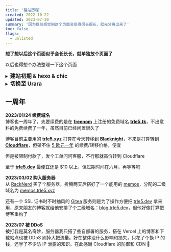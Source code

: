```yaml
---
title: '建站历程'
created: 2022-10-22
updated: 2023-07-30
summary: '因为提前感觉到这个页面会变得很长很长，就先分离出来了'
toc: false
flags:
  - unlisted
---
```


**想了想以后这个页面似乎会长长长，就单独放个页面了**

以后也得想个办法整理一下这个页面

<details>
  <summary><big><b>建站初期 & hexo & chic</b></big></summary>

**2022/01/24 初次建立** <br>
初次建立并使用 [GitHub Pages](https://github.io/) 来作为服务器 （其实并不是第一次，前前后后试了好几次，因为碰到了好多 bug）

**2022/01/29 白嫖域名** <br>
在 [Freenom](https://freenom.com/) 上申请了 12 个月的免费域名 trle5.tk ，但由于不会设置 DNS 解析，依然用着 [GitHub Pages](https://github.io/) 的默认域名 

**2022/02/26 迁移后端** <br>
由于 x10m2 上的 [Sailfish OS](https://sailfishos.org/) 因为未知问题操作很卡，把 hexo 后端备份出来迁移到了 s10e 上，使用 [Termux](https://play.google.com/store/apps/details?id=com.termux) 来继续运维 

**2022/02/27 设置 DNS 解析** <br>
将域名 DNS 解析托管到 [GoDaddy](https://godaddy.com/) ，成功用上了自定义域名

**2022/03/08 购入新域名** <br>
在 [reg.ru](https://reg.ru/) 购买了一年的 [trle5.xyz](https://trle5.xyz/) 域名，用于存放文件，本站可能有一些图片文件会储存在里面

**2022/03/14 更换 DNS 解析** <br>
更换为由 [Freenom](https://freenom.com/) 提供的 DNS 解析

**2022/03/15 更换存文件的地方** <br>
把 blackbox 的域名从 [trle5.xyz](https://trle5.xyz/) 迁移到 [t5d.trle5.tk](https://t5d.trle5.tk/)

**2022/05/07 换 Chic 主题** <br>
从默认的 Landscape 主题更换为 [Siricee](https://github.com/Siricee/) 制作的 [Chic](https://github.com/Siricee/hexo-theme-Chic/) 主题

**2022/05/08 建立镜像站** <br>
使用 [Vercel](https://vercel.com/) 建立了博客镜像站，使用域名 [trle5.xyz](https://trle5.xyz/) ，DNS 解析由 [Cloudflare](https://cloudflare.com/) 提供

**2022/06/01 重新配置主题** <br>
重新配置了博客主题，因为 05/15 那天手机数据丢失让博客后端也部分丢失了 （真的丢了好多东西啊😢）

**2022/07/19 修正文章** <br>
重新修正了一篇文章，之前写的文章发现达不到所想的方案所以就暂搁了 ~~**懒**~~ ，由于之前的丢数据问题，Cloudflare 账号也登不上了，找回有点麻烦

**2022/09/11 成功找回 Cloudflare 帐号** <br>
给 Cloudflare 客服发邮件，成功拿回了账号的控制权，目前 [trle5.xyz](https://trle5.xyz/) 站点会随时更新，就是代表上面可能会有一些没写完的文章和新东西，文章写完后再推送至 [trle5.tk](https://trle5.tk/)，于 6 月 4 日在 [Porkbun](https://porkbun.com/) 白嫖的 [trle5.dev](https://trle5.dev/) 域名还没打算好用来干嘛，两个付费域名以我现在的经济能力压力有点大

</details>

<details>
  <summary><big><b>切换至 Urara</b></big></summary>

**2022/10/23 切换到 Urara 后端** <br>
花了差不多整个下午的时间一直搞到凌晨两点多，终于把 Urara 后端配置好了，从九月月底在 [Dejavu's Blog](https://t.me/dejavuBlog/2069/) 频道看见 Urara 直到今天才完全成功切换到这个后端，配置其实不算太难，我完全没有 svelte 的基础，但看着原文件和 Urara 作者 [藍+85CD](https://kwaa.dev/) 的博客改也勉强可以了，后面估计我还得改不少东西

**2022/11/02 小修小补** <br>
还是没能摸透 Urara 是怎么要求文章的，好像对 # 号有要求，对文章重新调整了，测试过大概都正常了

**2022/11/13 移除了加都没加的东西** <br>
~~从 8 号开始搞到现在，搞好了一个朋友页面，但很奇怪在本地运行一切正常，部署到 Vercel 上就无法运行，用之前的部署方式会出现 404 问题，于是现在只能删掉了 😭~~

修好咯，不过目前有个鼠标放到文章日期上时修改时间会与创建时间叠在一起，看看 [kwaa](https://github.com/kwaa) 大佬什么时候修

顺便说一句，[trle5.dev](https://trle5.dev/) 域名借给朋友拿去搭博客了

**2022/11/19 同步与开源** <br>
昨天晚上给 Urara 的 [这个](https://github.com/importantimport/urara/issues/44/) 议题发了一个 comment，今天中午问题就修复了，要在这里说一句非常感谢大佬们，自己没学过前端也就只能提个议题或报告一下问题了，修复问题这种问题很可惜帮不上忙 😥

推完这次更新后我的整个博客的源码就开源啦，至于之前为什么不放出来，第一个原因是可以用之前的 [blog](https://github.com/Interstellar750/blog) 项目直接部署，但换到 Urara 后端之后这样就不行了，除非点击任意链接后网页链接都会自动加上 `.html` 后缀，不然就会出错，没那个技术力的我就只能弃用之前的方法了，第二个就是当时有巨多问题，自己修也不知道怎么修

**2022/12/01 开通 Giscus** <br>
成功开通了 Giscus 讨论功能，比想象中的要简单好多，不过看 [#47](https://github.com/importantimport/urara/issues/47/) 这个议题好像说会有 bug 导致登不上 Giscus，但我自己试了试没问题，有点奇怪

修了，但似乎只修了 Giscus 的登录问题，sitemap 还是没法使用

</details>

## 一周年

**2023/01/24 续费域名** <br>
博客也一周年了，先要续费的是在 [**freenom**](https://freenom.com/) 上注册的免费域名 [**trle5.tk**](https://trle5.tk/)，不出意料的免费续费了一年，虽然目前已经闲置很久了

博客目前主要用的 [**trle5.xyz**](https://trle5.xyz) 打算在今天转移到 [**Blacknight**](https://www.blacknight.com/)，本来是打算转到 [**Cloudflare**](https://www.cloudflare.com/)，但架不住 [5 欧元一年](https://zh-hans.tld-list.com/顶级域名/xyz) 的续费/转移价格，便宜

但是被限制付款了，发个工单问问客服，不行那就高价转到 Cloudflare

至于 [**trle5.dev**](https://trle5.dev/) 最便宜还是 $10 以上，但过期时间在六月，再等等吧

**2023/03/02 购入服务器** <br>
从 [RackNerd](https://racknerd.com/) 买了个服务器，折腾两天后搭好了一个能用的 [memos](https://github.com/usememos/memos)，分配的二级域名为 [memos.trle5.xyz](https://memos.trle5.xyz/)

还有一个 SSL 证书时不时抽风的 [Gitea](https://github.com/go-gitea/gitea) 服务则是为了操作方便把 [trle5.dev](https://trle5.dev/) 拿来用，原来朋友的博客就给他安排了个二级域名：[blog.trle5.dev](https://blog.trle5.dev)，但他好像打算把博客重构了

**2023/07 被 DDoS** <br>
被打我是莫名奇妙，服务器我只搭了些自部署的服务，搭在 Vercel 上的博客和下载站点也被 DDoS 刷掉大把流量。好在整体没什么影响和损失，只花了个换 IP 的钱，还学了不少防 IP 泄露的知识。在此感谢 Cloudflare 的防御和 CDN 🙏